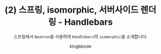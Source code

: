---
layout:     post
title:      (2) 스프링, isomorphic, 서버사이드 렌더링 - Handlebars
author:     kingbbode
tags: 		spring web
subtitle:  	스프링에서 `Nashron`을 사용하여 `Handlebars`의 `isomorphic`을 소개합니다.
category:  posts
outlink: 14
---